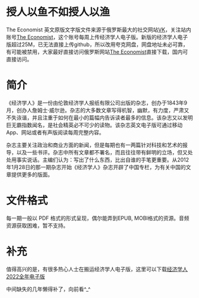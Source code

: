# 授人以鱼不如授人以渔

The Economist 英文原版文字版文件来源于俄罗斯最大的社交网站[VK](https://vk.com)，关注站内账号[The Economist](https://vk.com/theeconomist_news)，这个账号每周上传经济学人电子版。新版的经济学人电子版超过25M，已无法直接上传github，所以改用夸克网盘，网盘地址未必可靠，有可能被禁用，大家最好直接访问俄罗斯网站[The Economist](https://vk.com/theeconomist_news)直接下载，国内可直接访问。

# 简介

《经济学人》是一份由伦敦经济学人报纸有限公司出版的杂志，创办于1843年9月，创办人詹姆士·威尔逊。杂志的大多数文章写得机智，幽默，有力度，严肃又不失诙谐，并且注重于如何在最小的篇幅内告诉读者最多的信息。该杂志又以发明巨无霸指数闻名，是社会精英必不可少的读物。该杂志英文电子版可通过移动App、网站或者有声版阅读每周完整内容。

杂志主要关注政治和商业方面的新闻，但是每期也有一两篇针对科技和艺术的报导，以及一些书评。杂志中所有文章都不署名，而且往往带有鲜明的立场，但又处处用事实说话。主编们认为：写出了什么东西，比出自谁的手笔更重要。从2012年1月28日的那一期杂志开始《经济学人》杂志开辟了中国专栏，为有关中国的文章提供更多的版面。

# 文件格式

每一期一般以 PDF 格式的形式呈现，偶尔能弄到EPUB, MOBI格式的资源。音频资源获取困难，暂不支持。

# 补充

值得高兴的是，有很多热心人士在搬运经济学人电子版，这里可以下载[经济学人2022全年电子版](https://github.com/AkaCoder404/TheEconomist2022)

中间缺失的几年懒得补了，向前看^_^




